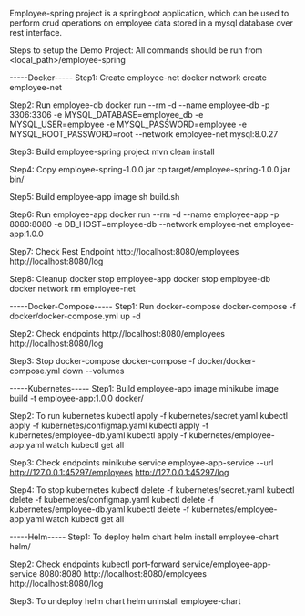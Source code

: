 Employee-spring project is a springboot application, which can be used to perform crud operations on employee data stored in a mysql database over rest interface.

Steps to setup the Demo Project:
All commands should be run from <local_path>/employee-spring

-----Docker-----
Step1: Create employee-net
docker network create employee-net

Step2: Run employee-db
docker run --rm -d --name employee-db -p 3306:3306 -e MYSQL_DATABASE=employee_db -e MYSQL_USER=employee -e MYSQL_PASSWORD=employee -e MYSQL_ROOT_PASSWORD=root --network employee-net mysql:8.0.27

Step3: Build employee-spring project
mvn clean install

Step4: Copy employee-spring-1.0.0.jar
cp target/employee-spring-1.0.0.jar bin/

Step5: Build employee-app image
sh build.sh

Step6: Run employee-app
docker run --rm -d --name employee-app -p 8080:8080 -e DB_HOST=employee-db --network employee-net employee-app:1.0.0

Step7: Check Rest Endpoint
http://localhost:8080/employees
http://localhost:8080/log

Step8: Cleanup
docker stop employee-app
docker stop employee-db
docker network rm employee-net

-----Docker-Compose-----
Step1: Run docker-compose
docker-compose -f docker/docker-compose.yml up -d

Step2: Check endpoints
http://localhost:8080/employees
http://localhost:8080/log

Step3: Stop docker-compose
docker-compose -f docker/docker-compose.yml down --volumes

-----Kubernetes-----
Step1: Build employee-app image
minikube image build -t employee-app:1.0.0 docker/

Step2: To run kubernetes
kubectl apply -f kubernetes/secret.yaml
kubectl apply -f kubernetes/configmap.yaml
kubectl apply -f kubernetes/employee-db.yaml
kubectl apply -f kubernetes/employee-app.yaml
watch kubectl get all

Step3: Check endpoints
minikube service employee-app-service --url
http://127.0.0.1:45297/employees
http://127.0.0.1:45297/log

Step4: To stop kubernetes
kubectl delete -f kubernetes/secret.yaml
kubectl delete -f kubernetes/configmap.yaml
kubectl delete -f kubernetes/employee-db.yaml
kubectl delete -f kubernetes/employee-app.yaml
watch kubectl get all

-----Helm-----
Step1: To deploy helm chart
helm install employee-chart helm/

Step2: Check endpoints
kubectl port-forward service/employee-app-service 8080:8080
http://localhost:8080/employees
http://localhost:8080/log

Step3: To undeploy helm chart
helm uninstall employee-chart
